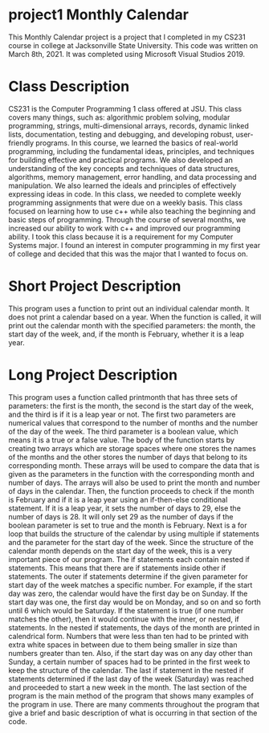 # project1 Monthly Calendar
This Monthly Calendar project is a project that I completed in my CS231 course in college at Jacksonville State University. This code was written on March 8th, 2021. It was completed using Microsoft Visual Studios 2019.
# Class Description
CS231 is the Computer Programming 1 class offered at JSU. This class covers many things, such as: algorithmic problem solving, modular programming, strings, multi-dimensional arrays, records, dynamic linked lists, documentation, testing and debugging, and developing robust, user-friendly programs.
In this course, we learned the basics of real-world programming, including the fundamental ideas, principles, and techniques for building effective and practical programs. We also developed an understanding of the key concepts and techniques of data structures, algorithms, memory management, error handling, and data processing and manipulation. We also learned the ideals and principles of effectively expressing ideas in code.
In this class, we needed to complete weekly programming assignments that were due on a weekly basis. This class focused on learning how to use c++ while also teaching the beginning and basic steps of programming. Through the course of several months, we increased our ability to work with c++ and improved our programming ability. 
I took this class because it is a requirement for my Computer Systems major. I found an interest in computer programming in my first year of college and decided that this was the major that I wanted to focus on.
# Short Project Description
This program uses a function to print out an individual calendar month. It does not print a calendar based on a year. When the function is called, it will print out the calendar month with the specified parameters: the month, the start day of the week, and, if the month is February, whether it is a leap year. 
# Long Project Description
This program uses a function called printmonth that has three sets of parameters: the first is the month, the second is the start day of the week, and the third is if it is a leap year or not. The first two parameters are numerical values that correspond to the number of months and the number of the day of the week. The third parameter is a boolean value, which means it is a true or a false value.
The body of the function starts by creating two arrays which are storage spaces where one stores the names of the months and the other stores the number of days that belong to its corresponding month. These arrays will be used to compare the data that is given as the parameters in the function with the corresponding month and number of days. The arrays will also be used to print the month and number of days in the calendar.
Then, the function proceeds to check if the month is February and if it is a leap year using an if-then-else conditional statement. If it is a leap year, it sets the number of days to 29, else the number of days is 28. It will only set 29 as the number of days if the boolean parameter is set to true and the month is February. 
Next is a for loop that builds the structure of the calendar by using multiple if statements and the parameter for the start day of the week. Since the structure of the calendar month depends on the start day of the week, this is a very important piece of our program. The if statements each contain nested if statements. This means that there are if statements inside other if statements. 
The outer if statements determine if the given parameter for start day of the week matches a specific number. For example, if the start day was zero, the calendar would have the first day be on Sunday. If the start day was one, the first day would be on Monday, and so on and so forth until 6 which would be Saturday. If the statement is true (if one number matches the other), then it would continue with the inner, or nested, if statements.
In the nested if statements, the days of the month are printed in calendrical form. Numbers that were less than ten had to be printed with extra white spaces in between due to them being smaller in size than numbers greater than ten. Also, if the start day was on any day other than Sunday, a certain number of spaces had to be printed in the first week to keep the structure of the calendar. The last if statement in the nested if statements determined if the last day of the week (Saturday) was reached and proceeded to start a new week in the month.
The last section of the program is the main method of the program that shows many examples of the program in use.
There are many comments throughout the program that give a brief and basic description of what is occurring in that section of the code.
